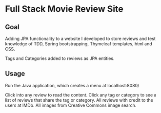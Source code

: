 # Full Stack Movie Review Site

## Goal
Adding JPA functionality to a website I developed to store reviews and test knowledge of TDD, Spring bootstrapping, Thymeleaf templates, html and CSS.

Tags and Categories added to reviews as JPA entities.


## Usage
Run the Java application, which creates a menu at localhost:8080/

Click into any review to read the content. Click any tag or category to see a list of reviews that share the tag or category.
All reviews with credit to the users at IMDb. All images from Creative Commons image search.
